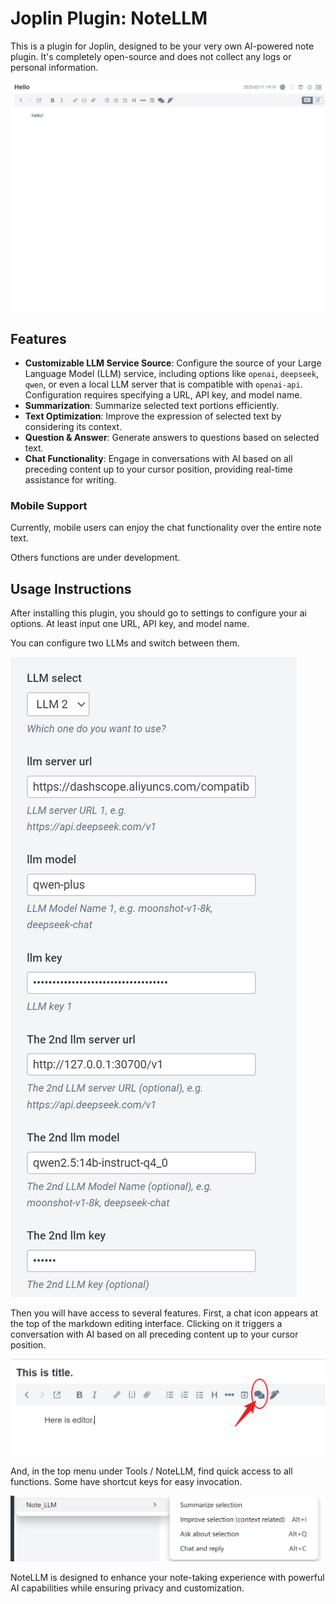 # Joplin Plugin: NoteLLM

This is a plugin for Joplin, designed to be your very own AI-powered note plugin. It's completely open-source and does not collect any logs or personal information.

![notellm](./_img/notellm.gif)

## Features

- **Customizable LLM Service Source**: Configure the source of your Large Language Model (LLM) service, including options like `openai`, `deepseek`, `qwen`, or even a local LLM server that is compatible with `openai-api`. Configuration requires specifying a URL, API key, and model name.
- **Summarization**: Summarize selected text portions efficiently.
- **Text Optimization**: Improve the expression of selected text by considering its context.
- **Question & Answer**: Generate answers to questions based on selected text.
- **Chat Functionality**: Engage in conversations with AI based on all preceding content up to your cursor position, providing real-time assistance for writing.

### Mobile Support

Currently, mobile users can enjoy the chat functionality over the entire note text. 

Others functions are under development.

## Usage Instructions

After installing this plugin, you should go to settings to configure your ai options. At least input one URL, API key, and model name.

You can configure two LLMs and switch between them.

![image-20250211191521564](./_img/image-20250211191521564.png)

Then you will have access to several features. First, a chat icon appears at the top of the markdown editing interface. Clicking on it triggers a conversation with AI based on all preceding content up to your cursor position.

![image-20250211190649811](./_img/image-20250211190649811.png)

And, in the top menu under Tools / NoteLLM, find quick access to all functions. Some have shortcut keys for easy invocation.

![image-20250211190753843](./_img/image-20250211190753843.png)



NoteLLM is designed to enhance your note-taking experience with powerful AI capabilities while ensuring privacy and customization.